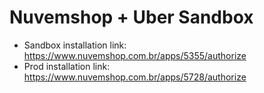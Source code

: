 # Nuvemshop + Uber Sandbox


 - Sandbox installation link: https://www.nuvemshop.com.br/apps/5355/authorize
 - Prod installation link: https://www.nuvemshop.com.br/apps/5728/authorize
